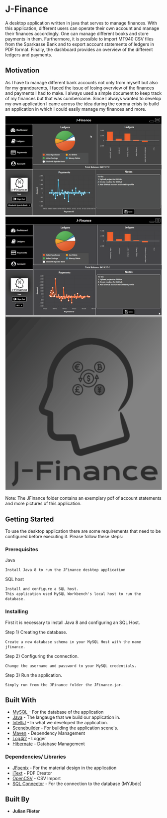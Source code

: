 # J-Finance
A desktop application written in java that serves to manage finances. With this application, different users can operate their own account and manage their finances accordingly. One can manage different books and store payments in them. Furthermore, it is possible to import MT940 CSV files from the Sparkasse Bank and to export account statements of ledgers in PDF format. Finally, the dashboard provides an overview of the different ledgers and payments.

## Motivation
As I have to manage different bank accounts not only from myself but also for my grandparents, I faced the issue of losing overview of the finances and payments I had to make. I always used a simple document to keep track of my finances but that was cumbersome. Since I always wanted to develop my own application I came across the idea during the corona crisis to build an application in which I could easily manage my finances and more. 

![](https://github.com/nailujf7/JFinance/blob/master/JFinance/jfinance.gif)
![](https://github.com/nailujf7/JFinance/blob/master/JFinance/jfinance_themes.gif)
![](https://github.com/nailujf7/JFinance/blob/master/JFinance/jfinance_login.gif)


Note: The JFinance folder contains an exemplary pdf of account statements and more pictures of this application.

## Getting Started

To use the desktop application there are some requirements that need to be configured before executing it.
Please follow these steps:


### Prerequisites

Java

```
Install Java 8 to run the JFinance desktop application
```

SQL host

```
Install and configure a SQL host. 
This application used MySQL Workbench's local host to run the database. 
```

### Installing

First it is necessary to install Java 8 and configuring an SQL Host.

Step 1) Creating the database.

```
Create a new database schema in your MySQL Host with the name jfinance.
```

Step 2) Configuring the connection.

```
Change the username and password to your MySQL credentials.
```


Step 3) Run the application.

```
Simply run from the JFinance folder the JFinance.jar.
```


## Built With

* [MySQL](https://www.mysql.com/) - For the database of the application
* [Java](https://www.java.com/) - The langauge that we build our application in.
* [IntelliJ](https://www.jetbrains.com/de-de/idea/) - In what we developed the application.
* [Scenebuilder](http://gluonhq.com/products/scene-builder/) - For building the application scene's.
* [Maven](https://maven.apache.org/) - Dependency Management
* [Log4j2](https://logging.apache.org/log4j/) - Logger
* [Hibernate](https://hibernate.org/) - Database Management

### Dependencies/ Libraries 
* [JFoenix](http://www.jfoenix.com/) - For the material design in the application
* [iText](https://itextpdf.com/) - PDF Creator
* [OpenCSV](http://opencsv.sourceforge.net/) - CSV Import
* [SQL Connector](http://www.jfoenix.com/) - For the connection to the database (MYJbdc)



## Built By

* **Julian Flieter** 
